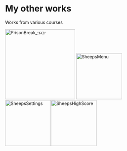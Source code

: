 # My other works
 Works from various courses

<img width="226" alt="PrisonBreak_יבגני" src="https://user-images.githubusercontent.com/99332954/175841269-a1f7f3a7-da4a-42a0-b051-32bcae8da5e6.png">
<img width="148" alt="SheepsMenu" src="https://user-images.githubusercontent.com/99332954/175841412-ae0c4977-e625-4c67-8e49-e08f76c6ee23.png"><img width="148" alt="SheepsSettings" src="https://user-images.githubusercontent.com/99332954/175841415-1836faf1-23a0-42ae-8c35-a272b6e812ab.png"><img width="148" alt="SheepsHighScore" src="https://user-images.githubusercontent.com/99332954/175841416-e0c9b7e1-1906-4dce-9d3b-d9749ff4d15d.png">
